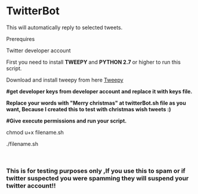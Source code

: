 # TwitterBot

This will automatically reply to selected tweets.

Prerequires

Twitter developer account

First you need to install <b> TWEEPY </b> and <b> PYTHON 2.7 </b> or higher to run this script.

Download and install tweepy from here  <a href="https://github.com/tweepy/tweepy">Tweepy</a>


<b>#get developer keys from developer account and replace it with keys file. </b>

<b> Replace your words with "Merry christmas" at twitterBot.sh file as you want, Because I created this to test with christmas wish tweets :) </b>

<b> #Give execute permissions and run your script. </b>

chmod u+x filename.sh

./filename.sh

<br><b>
<h3> This is for testing purposes only ,If you use this to spam or if twitter suspected you were spamming they will suspend your twitter account!! </h3>

